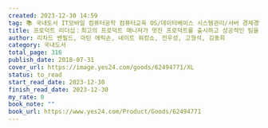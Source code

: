```yaml
---
created: 2023-12-30 14:59
tag: 📚 국내도서 IT모바일 컴퓨터공학 컴퓨터교육 OS/데이터베이스 시스템관리/서버 경제경영 CEO/비즈니스맨 간부학/리더십 경영 경영전략/경영혁신 조직/인적자원관리
title: 프로덕트 리더십：최고의 프로덕트 매니저가 멋진 프로덕트를 출시하고 성공적인 팀을 구성하는 방법
author: 리차드 밴필드, 마틴 에릭손, 네이트 워킹쇼, 전우성, 고형석, 김동희
category: 국내도서
total_page: 316
publish_date: 2018-07-31
cover_url: https://image.yes24.com/goods/62494771/XL
status: to_read
start_read_date: 2023-12-30
finish_read_date: 2023-12-30
my_rate: 0
book_note: ""
book_url: https://www.yes24.com/Product/Goods/62494771
---
```



